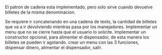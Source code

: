 El patron de cadena esta implementado, pero solo sirve cuando devuelve billetes de la misma denominacion.

Se requiere ir concatenando en una cadena de texto, la cantidad de billetes que va a ir devolviendo mientras pasa por los manejadores.
Implementar un menu que no se cierre hasta que el usuario lo solicite.
Implementar un constructor opcional, para alimentar el dispensador, de esta manera los billetes se pueden ir agotando.
crear un menu con las 3 funciones, dispensar dinero, alimentar el dispensador, salir.
